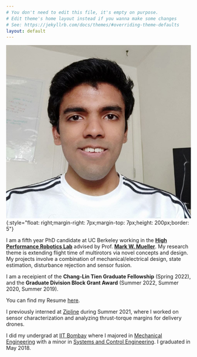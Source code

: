 ```yaml
---
# You don't need to edit this file, it's empty on purpose.
# Edit theme's home layout instead if you wanna make some changes
# See: https://jekyllrb.com/docs/themes/#overriding-theme-defaults
layout: default
---
```

![abc](files/Karan_selfie.jpg){:style="float: right;margin-right: 7px;margin-top: 7px;height: 200px;border: 5"}

I am a fifth year PhD candidate at UC Berkeley working in the [**High Performance Robotics Lab**](https://hiperlab.berkeley.edu/) advised by Prof. [**Mark W. Mueller**](https://me.berkeley.edu/people/mark-w-mueller/).
My research theme is extending flight time of multirotors via novel concepts and design.
My projects involve a combination of mechanical/electrical design, state estimation, disturbance rejection and sensor fusion.

I am a receipient of the **Chang-Lin Tien Graduate Fellowship** (Spring 2022), and the **Graduate Division Block Grant Award** (Summer 2022, Summer 2020, Summer 2019).

You can find my Resume [here](files/KaranJain_Resume_June2022.pdf).

I previously interned at [Zipline](https://www.flyzipline.com/) during Summer 2021, where I worked on sensor characterization and analyzing thrust-torque margins for delivery drones.

I did my undergrad at [IIT Bombay](http://www.iitb.ac.in/) where I majored in [Mechanical Engineering](http://www.me.iitb.ac.in/) with a minor in [Systems and Control Engineering](http://www.sc.iitb.ac.in/). I graduated in May 2018.
